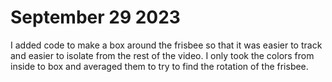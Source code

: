 # September 29 2023
I added code to make a box around the frisbee so that it was easier to track and easier to isolate from the rest of the video. I only took the colors from inside to box and averaged them to try to find the rotation of the frisbee.
